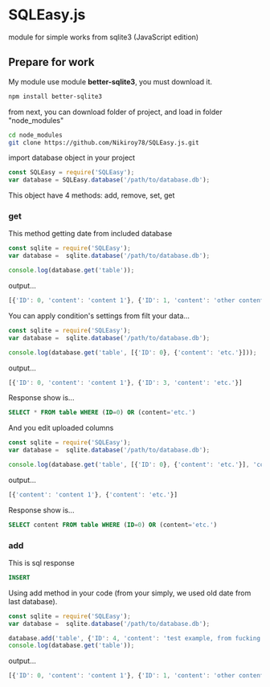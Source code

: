 # SQLEasy.js
module for simple works from sqlite3 (JavaScript edition)
## Prepare for work
My module use module **better-sqlite3**, you must download it.
```bash 
npm install better-sqlite3
```
from next, you can download folder of project, and load in folder "node_modules"
``` bash
cd node_modules
git clone https://github.com/Nikiroy78/SQLEasy.js.git
```
import database object in your project
``` javascript
const SQLEasy = require('SQLEasy');
var database = SQLEasy.database('/path/to/database.db');
```
This object have 4 methods: add, remove, set, get
### get
This method getting date from included database
```javascript
const sqlite = require('SQLEasy');
var database =  sqlite.database('/path/to/database.db');

console.log(database.get('table'));
```
output...
``` javascript
[{'ID': 0, 'content': 'content 1'}, {'ID': 1, 'content': 'other content'}, {'ID': 2, 'content': 'Content number 3 :)'}, {'ID': 3, 'content': 'etc.'}]
```

You can apply condition's settings from filt your data...
```javascript
const sqlite = require('SQLEasy');
var database =  sqlite.database('/path/to/database.db');

console.log(database.get('table', [{'ID': 0}, {'content': 'etc.'}]));
```
output...
``` javascript
[{'ID': 0, 'content': 'content 1'}, {'ID': 3, 'content': 'etc.'}]
```
Response show is...
```SQL
SELECT * FROM table WHERE (ID=0) OR (content='etc.')
```
And you edit uploaded columns
```javascript
const sqlite = require('SQLEasy');
var database =  sqlite.database('/path/to/database.db');

console.log(database.get('table', [{'ID': 0}, {'content': 'etc.'}], 'content'));
```
output...
``` javascript
[{'content': 'content 1'}, {'content': 'etc.'}]
```
Response show is...
```SQL
SELECT content FROM table WHERE (ID=0) OR (content='etc.')
```
### add
This is sql response
```SQL
INSERT
```
Using add method in your code (from your simply, we used old date from last database).
```javascript
const sqlite = require('SQLEasy');
var database =  sqlite.database('/path/to/database.db');

database.add('table', {'ID': 4, 'content': 'test example, from fucking tests :)'})
console.log(database.get('table'));
```
output...
```javascript
[{'ID': 0, 'content': 'content 1'}, {'ID': 1, 'content': 'other content'}, {'ID': 2, 'content': 'Content number 3 :)'}, {'ID': 3, 'content': 'etc.'}, {'ID': 4, 'content': 'test example, from fucking tests :)'}]
```
